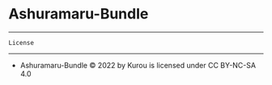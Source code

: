 # Ashuramaru-Bundle

--------------------------------------------------------------------
	License
--------------------------------------------------------------------

-	Ashuramaru-Bundle © 2022 by Kurou is licensed under CC BY-NC-SA 4.0 